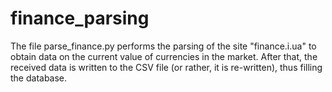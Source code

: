 # finance_parsing
The file parse_finance.py performs the parsing of the site "finance.i.ua" to obtain data on the current value of currencies in the market. 
After that, the received data is written to the CSV file (or rather, it is re-written), thus filling the database.
